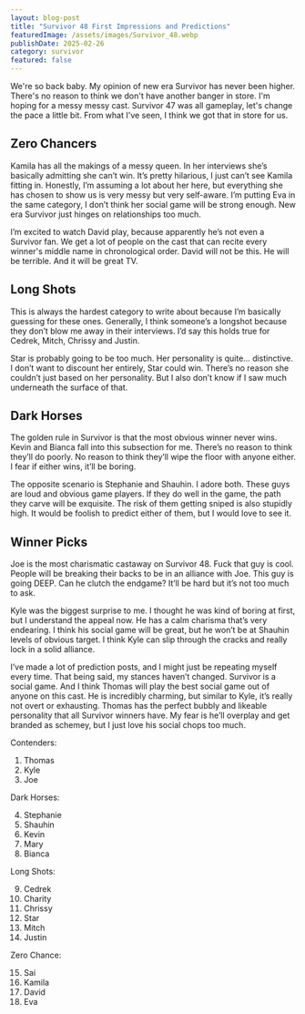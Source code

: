 ```yaml
---
layout: blog-post
title: "Survivor 48 First Impressions and Predictions"
featuredImage: /assets/images/Survivor_48.webp
publishDate: 2025-02-26
category: survivor
featured: false
---
```


We're so back baby. My opinion of new era Survivor has never been higher. There's no reason to think we don't have another banger in store. I'm hoping for a messy messy cast. Survivor 47 was all gameplay, let's change the pace a little bit. From what I've seen, I think we got that in store for us.

## Zero Chancers

Kamila has all the makings of a messy queen. In her interviews she’s basically admitting she can’t win. It’s pretty hilarious, I just can’t see Kamila fitting in. Honestly, I’m assuming a lot about her here, but everything she has chosen to show us is very messy but very self-aware. I’m putting Eva in the same category, I don’t think her social game will be strong enough. New era Survivor just hinges on relationships too much.

I’m excited to watch David play, because apparently he’s not even a Survivor fan. We get a lot of people on the cast that can recite every winner's middle name in chronological order. David will not be this. He will be terrible. And it will be great TV.

## Long Shots

This is always the hardest category to write about because I’m basically guessing for these ones. Generally, I think someone’s a longshot because they don’t blow me away in their interviews. I’d say this holds true for Cedrek, Mitch, Chrissy and Justin.

Star is probably going to be too much. Her personality is quite… distinctive. I don’t want to discount her entirely, Star could win. There’s no reason she couldn’t just based on her personality. But I also don’t know if I saw much underneath the surface of that.

## Dark Horses

The golden rule in Survivor is that the most obvious winner never wins. Kevin and Bianca fall into this subsection for me. There’s no reason to think they’ll do poorly. No reason to think they’ll wipe the floor with anyone either. I fear if either wins, it’ll be boring.

The opposite scenario is Stephanie and Shauhin. I adore both. These guys are loud and obvious game players. If they do well in the game, the path they carve will be exquisite. The risk of them getting sniped is also stupidly high. It would be foolish to predict either of them, but I would love to see it.

## Winner Picks

Joe is the most charismatic castaway on Survivor 48. Fuck that guy is cool. People will be breaking their backs to be in an alliance with Joe. This guy is going DEEP. Can he clutch the endgame? It’ll be hard but it’s not too much to ask.

Kyle was the biggest surprise to me. I thought he was kind of boring at first, but I understand the appeal now. He has a calm charisma that’s very endearing. I think his social game will be great, but he won’t be at Shauhin levels of obvious target. I think Kyle can slip through the cracks and really lock in a solid alliance.

I’ve made a lot of prediction posts, and I might just be repeating myself every time. That being said, my stances haven’t changed. Survivor is a social game. And I think Thomas will play the best social game out of anyone on this cast. He is incredibly charming, but similar to Kyle, it’s really not overt or exhausting. Thomas has the perfect bubbly and likeable personality that all Survivor winners have. My fear is he’ll overplay and get branded as schemey, but I just love his social chops too much.

Contenders:

1. Thomas
2. Kyle
3. Joe

Dark Horses:

4. Stephanie
5. Shauhin
6. Kevin
7. Mary
8. Bianca

Long Shots:

9. Cedrek
10. Charity
11. Chrissy
12. Star
13. Mitch
14. Justin

Zero Chance:

15. Sai
16. Kamila
17. David
18. Eva
